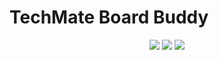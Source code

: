 # TechMate Board Buddy

<p align="center">
<img src="https://img.shields.io/sonar/quality_gate/Techmate-Chess_BoardBuddy/main?server=https%3A%2F%2Fsonarcloud.io&style=plastic&logo=sonarcloud"/>
<img src="https://img.shields.io/github/checks-status/Techmate-chess/BoardBuddy/init?style=plastic&logo=githubactions"/>
<img src="https://img.shields.io/sonar/coverage/Techmate-Chess_BoardBuddy/main?server=https%3A%2F%2Fsonarcloud.io&style=plastic&logo=sonarcloud"/>
</p>